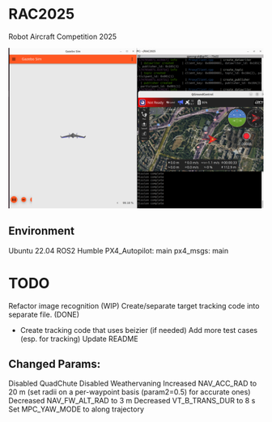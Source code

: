 # RAC2025
Robot Aircraft Competition 2025

![PX4 SITL](assets/3.png)

## Environment
Ubuntu 22.04
ROS2 Humble
PX4_Autopilot: main
px4_msgs: main

# TODO
Refactor image recognition (WIP)
Create/separate target tracking code into separate file. (DONE)
- Create tracking code that uses beizier (if needed)
Add more test cases (esp. for tracking)
Update README

## Changed Params:

Disabled QuadChute
Disabled Weathervaning
Increased NAV_ACC_RAD to 20 m (set radii on a per-waypoint basis (param2=0.5) for accurate ones)
Decreased NAV_FW_ALT_RAD to 3 m
Decreased VT_B_TRANS_DUR to 8 s
Set MPC_YAW_MODE to along trajectory
